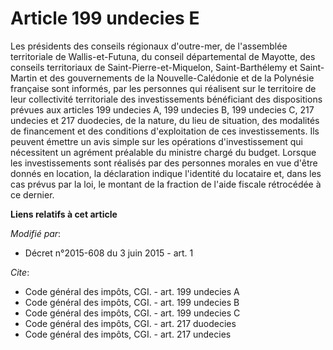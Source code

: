 # Article 199 undecies E

Les présidents des conseils régionaux d'outre-mer, de l'assemblée territoriale de Wallis-et-Futuna, du conseil départemental
de Mayotte, des conseils territoriaux de Saint-Pierre-et-Miquelon, Saint-Barthélemy et Saint-Martin et des gouvernements de
la Nouvelle-Calédonie et de la Polynésie française sont informés, par les personnes qui réalisent sur le territoire de leur
collectivité territoriale des investissements bénéficiant des dispositions prévues aux articles 199 undecies A, 
199 undecies B, 199 undecies C, 217 undecies et 217 duodecies, de la nature, du lieu de situation, des modalités de
financement et des conditions d'exploitation de ces investissements. Ils peuvent émettre un avis simple sur les opérations
d'investissement qui nécessitent un agrément préalable du ministre chargé du budget. Lorsque les investissements sont
réalisés par des personnes morales en vue d'être donnés en location, la déclaration indique l'identité du locataire et, dans
les cas prévus par la loi, le montant de la fraction de l'aide fiscale rétrocédée à ce dernier.

**Liens relatifs à cet article**

_Modifié par_:

  - Décret n°2015-608 du 3 juin 2015 - art. 1

_Cite_:

  - Code général des impôts, CGI. - art. 199 undecies A
  - Code général des impôts, CGI. - art. 199 undecies B
  - Code général des impôts, CGI. - art. 199 undecies C
  - Code général des impôts, CGI. - art. 217 duodecies
  - Code général des impôts, CGI. - art. 217 undecies
